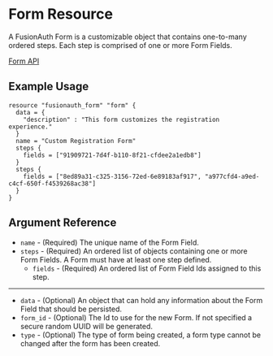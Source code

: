 # Form Resource

A FusionAuth Form is a customizable object that contains one-to-many ordered steps. Each step is comprised of one or more Form Fields.

[Form API](https://fusionauth.io/docs/v1/tech/apis/forms/)

## Example Usage

```hcl
resource "fusionauth_form" "form" {
  data = {
    "description" : "This form customizes the registration experience."
  }
  name = "Custom Registration Form"
  steps {
    fields = ["91909721-7d4f-b110-8f21-cfdee2a1edb8"]
  }
  steps {
    fields = ["8ed89a31-c325-3156-72ed-6e89183af917", "a977cfd4-a9ed-c4cf-650f-f4539268ac38"]
  }
}
```

## Argument Reference

* `name` - (Required) The unique name of the Form Field.
* `steps` - (Required) An ordered list of objects containing one or more Form Fields. A Form must have at least one step defined.
  * `fields` - (Required) An ordered list of Form Field Ids assigned to this step.

---

* `data` - (Optional) An object that can hold any information about the Form Field that should be persisted.
* `form_id` - (Optional) The Id to use for the new Form. If not specified a secure random UUID will be generated.
* `type` - (Optional) The type of form being created, a form type cannot be changed after the form has been created.
